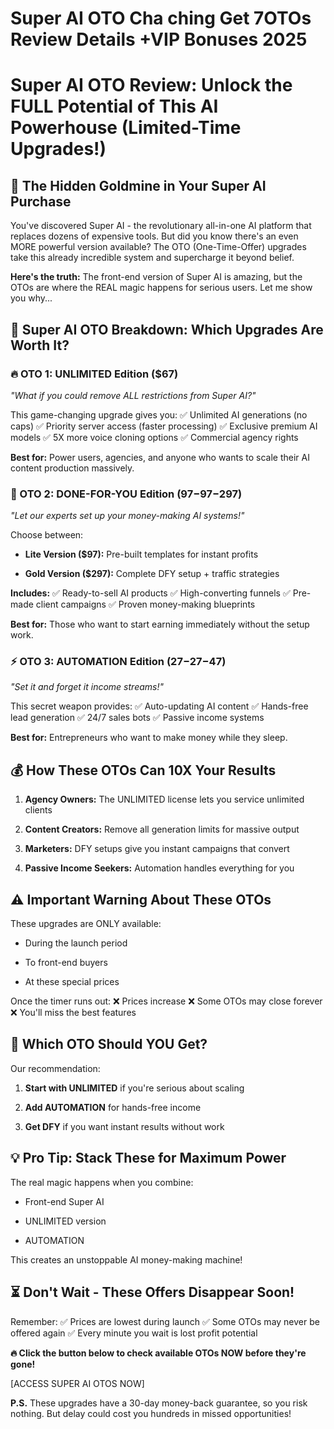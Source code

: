 # Super AI OTO Cha ching Get 7OTOs Review Details +VIP Bonuses 2025
<h1><strong>Super AI OTO Review: Unlock the FULL Potential of This AI Powerhouse (Limited-Time Upgrades!)</strong></h1>
<h2><strong>🚀 The Hidden Goldmine in Your Super AI Purchase</strong></h2>
<p class="ds-markdown-paragraph">You've discovered Super AI - the revolutionary all-in-one AI platform that replaces dozens of expensive tools. But did you know there's an even MORE powerful version available? The OTO (One-Time-Offer) upgrades take this already incredible system and supercharge it beyond belief.</p>
<p class="ds-markdown-paragraph"><strong>Here's the truth:</strong> The front-end version of Super AI is amazing, but the OTOs are where the REAL magic happens for serious users. Let me show you why...</p>

<h2><strong>💎 Super AI OTO Breakdown: Which Upgrades Are Worth It?</strong></h2>
<h3><strong>🔥 OTO 1: UNLIMITED Edition ($67)</strong></h3>
<p class="ds-markdown-paragraph"><em>"What if you could remove ALL restrictions from Super AI?"</em></p>
<p class="ds-markdown-paragraph">This game-changing upgrade gives you:
✅ Unlimited AI generations (no caps)
✅ Priority server access (faster processing)
✅ Exclusive premium AI models
✅ 5X more voice cloning options
✅ Commercial agency rights</p>
<p class="ds-markdown-paragraph"><strong>Best for:</strong> Power users, agencies, and anyone who wants to scale their AI content production massively.</p>

<h3><strong>💼 OTO 2: DONE-FOR-YOU Edition (<span class="katex"><span class="katex-mathml">97−</span><span class="katex-html" aria-hidden="true"><span class="base"><span class="mord">97</span><span class="mord">−</span></span></span></span>297)</strong></h3>
<p class="ds-markdown-paragraph"><em>"Let our experts set up your money-making AI systems!"</em></p>
<p class="ds-markdown-paragraph">Choose between:</p>

<ul>
 	<li>
<p class="ds-markdown-paragraph"><strong>Lite Version ($97):</strong> Pre-built templates for instant profits</p>
</li>
 	<li>
<p class="ds-markdown-paragraph"><strong>Gold Version ($297):</strong> Complete DFY setup + traffic strategies</p>
</li>
</ul>
<p class="ds-markdown-paragraph"><strong>Includes:</strong>
✅ Ready-to-sell AI products
✅ High-converting funnels
✅ Pre-made client campaigns
✅ Proven money-making blueprints</p>
<p class="ds-markdown-paragraph"><strong>Best for:</strong> Those who want to start earning immediately without the setup work.</p>

<h3><strong>⚡ OTO 3: AUTOMATION Edition (<span class="katex"><span class="katex-mathml">27−</span><span class="katex-html" aria-hidden="true"><span class="base"><span class="mord">27</span><span class="mord">−</span></span></span></span>47)</strong></h3>
<p class="ds-markdown-paragraph"><em>"Set it and forget it income streams!"</em></p>
<p class="ds-markdown-paragraph">This secret weapon provides:
✅ Auto-updating AI content
✅ Hands-free lead generation
✅ 24/7 sales bots
✅ Passive income systems</p>
<p class="ds-markdown-paragraph"><strong>Best for:</strong> Entrepreneurs who want to make money while they sleep.</p>

<h2><strong>💰 How These OTOs Can 10X Your Results</strong></h2>
<ol start="1">
 	<li>
<p class="ds-markdown-paragraph"><strong>Agency Owners:</strong> The UNLIMITED license lets you service unlimited clients</p>
</li>
 	<li>
<p class="ds-markdown-paragraph"><strong>Content Creators:</strong> Remove all generation limits for massive output</p>
</li>
 	<li>
<p class="ds-markdown-paragraph"><strong>Marketers:</strong> DFY setups give you instant campaigns that convert</p>
</li>
 	<li>
<p class="ds-markdown-paragraph"><strong>Passive Income Seekers:</strong> Automation handles everything for you</p>
</li>
</ol>
<h2><strong>⚠️ Important Warning About These OTOs</strong></h2>
<p class="ds-markdown-paragraph">These upgrades are ONLY available:</p>

<ul>
 	<li>
<p class="ds-markdown-paragraph">During the launch period</p>
</li>
 	<li>
<p class="ds-markdown-paragraph">To front-end buyers</p>
</li>
 	<li>
<p class="ds-markdown-paragraph">At these special prices</p>
</li>
</ul>
<p class="ds-markdown-paragraph">Once the timer runs out:
❌ Prices increase
❌ Some OTOs may close forever
❌ You'll miss the best features</p>

<h2><strong>🎯 Which OTO Should YOU Get?</strong></h2>
<p class="ds-markdown-paragraph">Our recommendation:</p>

<ol start="1">
 	<li>
<p class="ds-markdown-paragraph"><strong>Start with UNLIMITED</strong> if you're serious about scaling</p>
</li>
 	<li>
<p class="ds-markdown-paragraph"><strong>Add AUTOMATION</strong> for hands-free income</p>
</li>
 	<li>
<p class="ds-markdown-paragraph"><strong>Get DFY</strong> if you want instant results without work</p>
</li>
</ol>
<h2><strong>💡 Pro Tip: Stack These for Maximum Power</strong></h2>
<p class="ds-markdown-paragraph">The real magic happens when you combine:</p>

<ul>
 	<li>
<p class="ds-markdown-paragraph">Front-end Super AI</p>
</li>
 	<li>
<p class="ds-markdown-paragraph">UNLIMITED version</p>
</li>
 	<li>
<p class="ds-markdown-paragraph">AUTOMATION</p>
</li>
</ul>
<p class="ds-markdown-paragraph">This creates an unstoppable AI money-making machine!</p>

<h2><strong>⏳ Don't Wait - These Offers Disappear Soon!</strong></h2>
<p class="ds-markdown-paragraph">Remember:
✅ Prices are lowest during launch
✅ Some OTOs may never be offered again
✅ Every minute you wait is lost profit potential</p>
<p class="ds-markdown-paragraph"><strong>🔥 Click the button below to check available OTOs NOW before they're gone!</strong></p>
<p class="ds-markdown-paragraph">[ACCESS SUPER AI OTOS NOW]</p>
<p class="ds-markdown-paragraph"><strong>P.S.</strong> These upgrades have a 30-day money-back guarantee, so you risk nothing. But delay could cost you hundreds in missed opportunities!</p>
